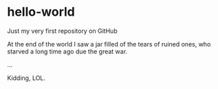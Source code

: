 # hello-world
Just my very first repository on GitHub

At the end of the world I saw a jar filled of the tears of ruined ones, 
who starved a long time ago due the great war.

...

Kidding, LOL.
